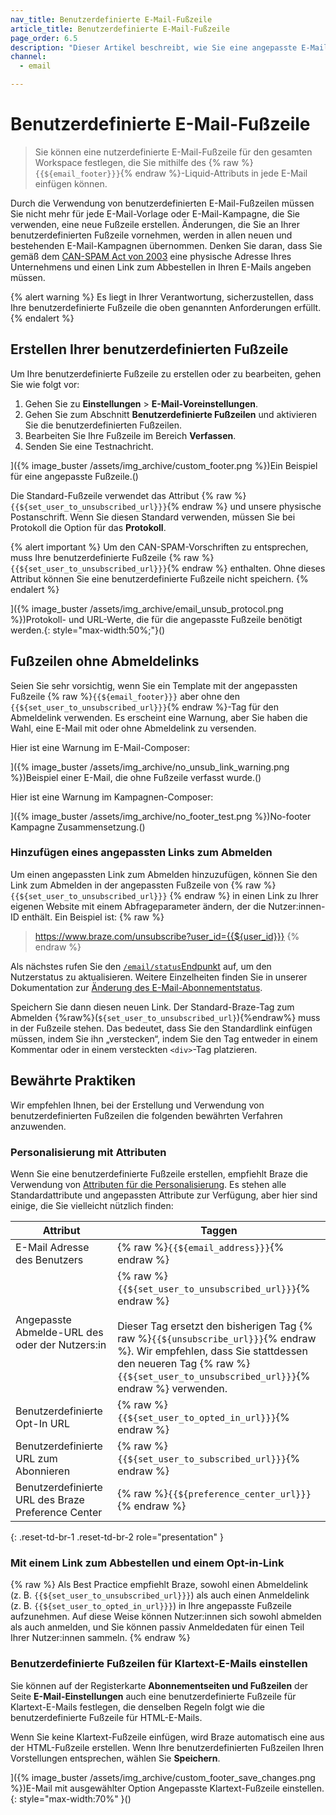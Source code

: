 ```yaml
---
nav_title: Benutzerdefinierte E-Mail-Fußzeile
article_title: Benutzerdefinierte E-Mail-Fußzeile
page_order: 6.5
description: "Dieser Artikel beschreibt, wie Sie eine angepasste E-Mail-Fußzeile für den gesamten Workspace einrichten können."
channel:
  - email

---
```


# Benutzerdefinierte E-Mail-Fußzeile

> Sie können eine nutzerdefinierte E-Mail-Fußzeile für den gesamten Workspace festlegen, die Sie mithilfe des {% raw %}`{{${email_footer}}}`{% endraw %}-Liquid-Attributs in jede E-Mail einfügen können.

Durch die Verwendung von benutzerdefinierten E-Mail-Fußzeilen müssen Sie nicht mehr für jede E-Mail-Vorlage oder E-Mail-Kampagne, die Sie verwenden, eine neue Fußzeile erstellen. Änderungen, die Sie an Ihrer benutzerdefinierten Fußzeile vornehmen, werden in allen neuen und bestehenden E-Mail-Kampagnen übernommen. Denken Sie daran, dass Sie gemäß dem [CAN-SPAM Act von 2003](https://www.ftc.gov/tips-advice/business-center/guidance/can-spam-act-compliance-guide-business) eine physische Adresse Ihres Unternehmens und einen Link zum Abbestellen in Ihren E-Mails angeben müssen.

{% alert warning %}
Es liegt in Ihrer Verantwortung, sicherzustellen, dass Ihre benutzerdefinierte Fußzeile die oben genannten Anforderungen erfüllt.
{% endalert %}

## Erstellen Ihrer benutzerdefinierten Fußzeile

Um Ihre benutzerdefinierte Fußzeile zu erstellen oder zu bearbeiten, gehen Sie wie folgt vor:

1. Gehen Sie zu **Einstellungen** > **E-Mail-Voreinstellungen**.
2. Gehen Sie zum Abschnitt **Benutzerdefinierte Fußzeilen** und aktivieren Sie die benutzerdefinierten Fußzeilen.
3. Bearbeiten Sie Ihre Fußzeile im Bereich **Verfassen**.
4. Senden Sie eine Testnachricht. 

]({% image_buster /assets/img_archive/custom_footer.png %})Ein Beispiel für eine angepasste Fußzeile.()

Die Standard-Fußzeile verwendet das Attribut {% raw %}`{{${set_user_to_unsubscribed_url}}}`{% endraw %} und unsere physische Postanschrift. Wenn Sie diesen Standard verwenden, müssen Sie bei Protokoll die Option **<other>** für das **Protokoll**.

{% alert important %}
Um den CAN-SPAM-Vorschriften zu entsprechen, muss Ihre benutzerdefinierte Fußzeile {% raw %}`{{${set_user_to_unsubscribed_url}}}`{% endraw %} enthalten. Ohne dieses Attribut können Sie eine benutzerdefinierte Fußzeile nicht speichern.
{% endalert %}

]({% image_buster /assets/img_archive/email_unsub_protocol.png %})Protokoll- und URL-Werte, die für die angepasste Fußzeile benötigt werden.{: style="max-width:50%;"}()

## Fußzeilen ohne Abmeldelinks

Seien Sie sehr vorsichtig, wenn Sie ein Template mit der angepassten Fußzeile {% raw %}`{{${email_footer}}}` aber ohne den `{{${set_user_to_unsubscribed_url}}}`{% endraw %}-Tag für den Abmeldelink verwenden. Es erscheint eine Warnung, aber Sie haben die Wahl, eine E-Mail mit oder ohne Abmeldelink zu versenden.

Hier ist eine Warnung im E-Mail-Composer:

]({% image_buster /assets/img_archive/no_unsub_link_warning.png %})Beispiel einer E-Mail, die ohne Fußzeile verfasst wurde.()

Hier ist eine Warnung im Kampagnen-Composer:

]({% image_buster /assets/img_archive/no_footer_test.png %})No-footer Kampagne Zusammensetzung.()

### Hinzufügen eines angepassten Links zum Abmelden

Um einen angepassten Link zum Abmelden hinzuzufügen, können Sie den Link zum Abmelden in der angepassten Fußzeile von {% raw %} `{{${set_user_to_unsubscribed_url}}}` {% endraw %} in einen Link zu Ihrer eigenen Website mit einem Abfrageparameter ändern, der die Nutzer:innen-ID enthält. Ein Beispiel ist:
{% raw %} 
> https://www.braze.com/unsubscribe?user_id={{${user_id}}}
{% endraw %}

Als nächstes rufen Sie den [`/email/status`Endpunkt]({{site.baseurl}}/api/endpoints/email/post_email_subscription_status/) auf, um den Nutzerstatus zu aktualisieren. Weitere Einzelheiten finden Sie in unserer Dokumentation zur [Änderung des E-Mail-Abonnementstatus]({{site.baseurl}}/user_guide/message_building_by_channel/email/managing_user_subscriptions/#changing-email-subscriptions).

Speichern Sie dann diesen neuen Link. Der Standard-Braze-Tag zum Abmelden {%raw%}(``${set_user_to_unsubscribed_url}``){%endraw%} muss in der Fußzeile stehen. Das bedeutet, dass Sie den Standardlink einfügen müssen, indem Sie ihn „verstecken“, indem Sie den Tag entweder in einem Kommentar oder in einem versteckten `<div>`-Tag platzieren.

## Bewährte Praktiken

Wir empfehlen Ihnen, bei der Erstellung und Verwendung von benutzerdefinierten Fußzeilen die folgenden bewährten Verfahren anzuwenden.

### Personalisierung mit Attributen

Wenn Sie eine benutzerdefinierte Fußzeile erstellen, empfiehlt Braze die Verwendung von [Attributen für die Personalisierung]({{site.baseurl}}/user_guide/personalization_and_dynamic_content/liquid/supported_personalization_tags/). Es stehen alle Standardattribute und angepassten Attribute zur Verfügung, aber hier sind einige, die Sie vielleicht nützlich finden:

| Attribut | Taggen |
| --------- | --- |
| E-Mail Adresse des Benutzers | {% raw %}`{{${email_address}}}`{% endraw %} |
| Angepasste Abmelde-URL des oder der Nutzers:in | {% raw %}`{{${set_user_to_unsubscribed_url}}}`{% endraw %} <br><br>Dieser Tag ersetzt den bisherigen Tag {% raw %}`{{${unsubscribe_url}}}`{% endraw %}. Wir empfehlen, dass Sie stattdessen den neueren Tag {% raw %}`{{${set_user_to_unsubscribed_url}}}`{% endraw %} verwenden. |
| Benutzerdefinierte Opt-In URL | {% raw %}`{{${set_user_to_opted_in_url}}}`{% endraw %} |
| Benutzerdefinierte URL zum Abonnieren | {% raw %}`{{${set_user_to_subscribed_url}}}`{% endraw %}|
| Benutzerdefinierte URL des Braze Preference Center | {% raw %}`{{${preference_center_url}}}`{% endraw %} |
{: .reset-td-br-1 .reset-td-br-2 role="presentation" }

### Mit einem Link zum Abbestellen und einem Opt-in-Link

{% raw  %}
Als Best Practice empfiehlt Braze, sowohl einen Abmeldelink (z. B. ``{{${set_user_to_unsubscribed_url}}}``) als auch einen Anmeldelink (z. B. ``{{${set_user_to_opted_in_url}}}``) in Ihre angepasste Fußzeile aufzunehmen. Auf diese Weise können Nutzer:innen sich sowohl abmelden als auch anmelden, und Sie können passiv Anmeldedaten für einen Teil Ihrer Nutzer:innen sammeln.
{% endraw %}

### Benutzerdefinierte Fußzeilen für Klartext-E-Mails einstellen

Sie können auf der Registerkarte **Abonnementseiten und Fußzeilen** der Seite **E-Mail-Einstellungen** auch eine benutzerdefinierte Fußzeile für Klartext-E-Mails festlegen, die denselben Regeln folgt wie die benutzerdefinierte Fußzeile für HTML-E-Mails. 

Wenn Sie keine Klartext-Fußzeile einfügen, wird Braze automatisch eine aus der HTML-Fußzeile erstellen. Wenn Ihre benutzerdefinierten Fußzeilen Ihren Vorstellungen entsprechen, wählen Sie **Speichern**.

]({% image_buster /assets/img_archive/custom_footer_save_changes.png %})E-Mail mit ausgewählter Option Angepasste Klartext-Fußzeile einstellen.{: style="max-width:70%" }()


